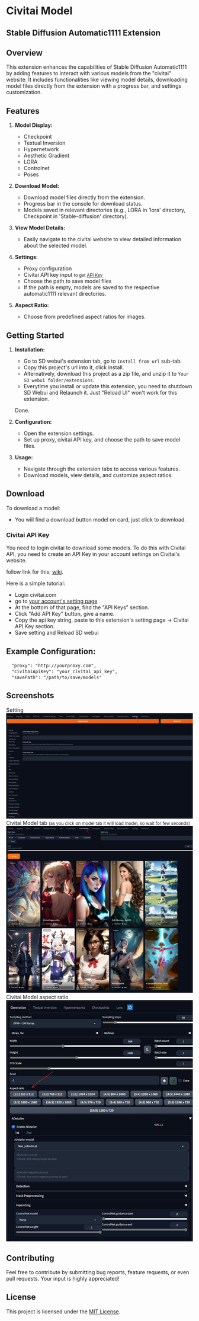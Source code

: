 # Civitai Model
## Stable Diffusion Automatic1111 Extension

## Overview

This extension enhances the capabilities of Stable Diffusion Automatic1111 by adding features to interact with various models from the "civitai" website. It includes functionalities like viewing model details, downloading model files directly from the extension with a progress bar, and settings customization.

## Features

1. **Model Display:**
    - Checkpoint
    - Textual Inversion
    - Hypernetwork
    - Aesthetic Gradient
    - LORA
    - Controlnet
    - Poses

2. **Download Model:**
    - Download model files directly from the extension.
    - Progress bar in the console for download status.
    - Models saved in relevant directories (e.g., LORA in 'lora' directory, Checkpoint in 'Stable-diffusion' directory).

3. **View Model Details:**
    - Easily navigate to the civitai website to view detailed information about the selected model.

4. **Settings:**
    - Proxy configuration
    - Civitai API key input <small>to get [API Key](https://github.com/grim-reapper/aci-sd-webui-civitai-models#civitai-api-key)</small>
    - Choose the path to save model files
    - If the path is empty, models are saved to the respective automatic1111 relevant directories.

5. **Aspect Ratio:**
    - Choose from predefined aspect ratios for images.

## Getting Started

1. **Installation:**
   - Go to SD webui's extension tab, go to `Install from url` sub-tab.
   - Copy this project's url into it, click install.
   - Alternatively, download this project as a zip file, and unzip it to `Your SD webui folder/extensions`.
   - Everytime you install or update this extension, you need to shutdown SD Webui and Relaunch it. Just "Reload UI" won't work for this extension.
   
   Done.


2. **Configuration:**
    - Open the extension settings.
    - Set up proxy, civitai API key, and choose the path to save model files.

3. **Usage:**
    - Navigate through the extension tabs to access various features.
    - Download models, view details, and customize aspect ratios.

## Download
To download a model:
* You will find a download button model on card, just click to download.

### Civitai API Key
You need to login civitai to download some models. To do this with Civitai API, you need to create an API Key in your account settings on Civitai's website.

follow link for this: [wiki](https://github.com/zixaphir/Stable-Diffusion-Webui-Civitai-Helper/wiki/Civitai-API-Key).

Here is a simple tutorial:
* Login civitai.com
* go to [your account's setting page](https://civitai.com/user/account)
* At the bottom of that page, find the "API Keys" section.
* Click "Add API Key" button, give a name.
* Copy the api key string, paste to this extension's setting page -> Civitai API Key section.
* Save setting and Reload SD webui

## Example Configuration:

```text
  "proxy": "http://yourproxy.com",
  "civitaiApiKey": "your_civitai_api_key",
  "savePath": "/path/to/save/models"
```
## Screenshots
Setting
![Civitai Model settings](images/settings.jpeg?raw=true "Civitai Model settings")
Civitai Model tab <small>(as you click on model tab it will load model, so wait for few seconds)</small>
![Civitai Model tab](images/tab.jpeg?raw=true "Civitai Model tab")
Civitai Model aspect ratio
![Civitai Model aspect ratio](images/aspect-ratio.jpeg?raw=true "Civitai Model aspect ratio")
## Contributing
Feel free to contribute by submitting bug reports, feature requests, or even pull requests. Your input is highly appreciated!

## License
This project is licensed under the [MIT License](./LICENSE).